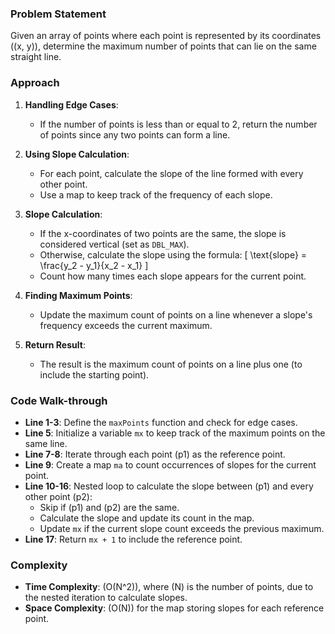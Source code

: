 ### Problem Statement
Given an array of points where each point is represented by its coordinates \((x, y)\), determine the maximum number of points that can lie on the same straight line.

### Approach
1. **Handling Edge Cases**:
   - If the number of points is less than or equal to 2, return the number of points since any two points can form a line.

2. **Using Slope Calculation**:
   - For each point, calculate the slope of the line formed with every other point.
   - Use a map to keep track of the frequency of each slope.

3. **Slope Calculation**:
   - If the x-coordinates of two points are the same, the slope is considered vertical (set as `DBL_MAX`).
   - Otherwise, calculate the slope using the formula:
     \[
     \text{slope} = \frac{y_2 - y_1}{x_2 - x_1}
     \]
   - Count how many times each slope appears for the current point.

4. **Finding Maximum Points**:
   - Update the maximum count of points on a line whenever a slope's frequency exceeds the current maximum.

5. **Return Result**:
   - The result is the maximum count of points on a line plus one (to include the starting point).

### Code Walk-through
- **Line 1-3**: Define the `maxPoints` function and check for edge cases.
- **Line 5**: Initialize a variable `mx` to keep track of the maximum points on the same line.
- **Line 7-8**: Iterate through each point \(p1\) as the reference point.
- **Line 9**: Create a map `ma` to count occurrences of slopes for the current point.
- **Line 10-16**: Nested loop to calculate the slope between \(p1\) and every other point \(p2\):
  - Skip if \(p1\) and \(p2\) are the same.
  - Calculate the slope and update its count in the map.
  - Update `mx` if the current slope count exceeds the previous maximum.
- **Line 17**: Return `mx + 1` to include the reference point.

### Complexity
- **Time Complexity**: \(O(N^2)\), where \(N\) is the number of points, due to the nested iteration to calculate slopes.
- **Space Complexity**: \(O(N)\) for the map storing slopes for each reference point.
